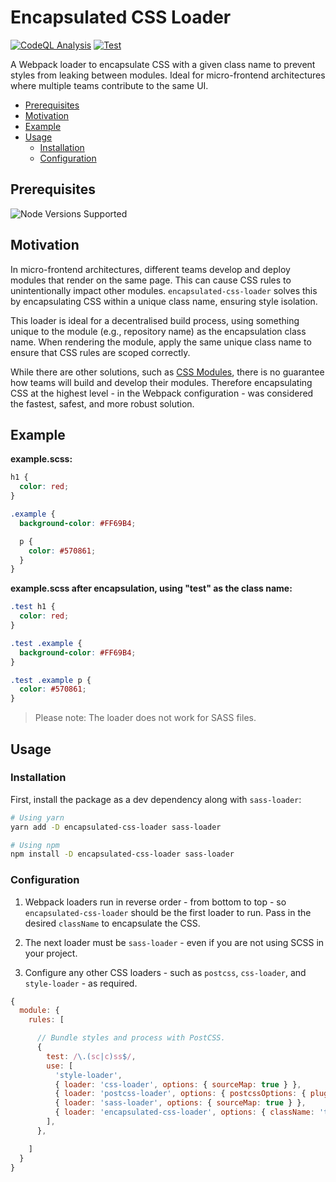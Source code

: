 # Encapsulated CSS Loader

[![CodeQL Analysis](https://github.com/01taylop/encapsulated-css-loader/actions/workflows/codeql-analysis.yml/badge.svg)](https://github.com/01taylop/encapsulated-css-loader/actions/workflows/codeql-analysis.yml)
[![Test](https://github.com/01taylop/encapsulated-css-loader/actions/workflows/test.yml/badge.svg)](https://github.com/01taylop/encapsulated-css-loader/actions/workflows/test.yml)

A Webpack loader to encapsulate CSS with a given class name to prevent styles from leaking between modules. Ideal for micro-frontend architectures where multiple teams contribute to the same UI.

- [Prerequisites](#prerequisites)
- [Motivation](#motivation)
- [Example](#example)
- [Usage](#usage)
  - [Installation](#installation)
  - [Configuration](#configuration)

## Prerequisites

![Node Versions Supported](https://img.shields.io/static/v1?label=node&message=>=12.13.0&color=blue)

## Motivation

In micro-frontend architectures, different teams develop and deploy modules that render on the same page. This can cause CSS rules to unintentionally impact other modules. `encapsulated-css-loader` solves this by encapsulating CSS within a unique class name, ensuring style isolation.

This loader is ideal for a decentralised build process, using something unique to the module (e.g., repository name) as the encapsulation class name. When rendering the module, apply the same unique class name to ensure that CSS rules are scoped correctly.

While there are other solutions, such as [CSS Modules](https://css-tricks.com/css-modules-part-1-need/), there is no guarantee how teams will build and develop their modules. Therefore encapsulating CSS at the highest level - in the Webpack configuration - was considered the fastest, safest, and more robust solution.

## Example

**example.scss:**

```scss
h1 {
  color: red;
}

.example {
  background-color: #FF69B4;

  p {
    color: #570861;
  }
}
```

**example.scss after encapsulation, using "test" as the class name:**

```css
.test h1 {
  color: red;
}

.test .example {
  background-color: #FF69B4;
}

.test .example p {
  color: #570861;
}
```

> Please note: The loader does not work for SASS files.

## Usage

### Installation

First, install the package as a dev dependency along with `sass-loader`:

```bash
# Using yarn
yarn add -D encapsulated-css-loader sass-loader

# Using npm
npm install -D encapsulated-css-loader sass-loader
```

### Configuration

1. Webpack loaders run in reverse order - from bottom to top - so `encapsulated-css-loader` should be the first loader to run. Pass in the desired `className` to encapsulate the CSS.

2. The next loader must be `sass-loader` - even if you are not using SCSS in your project.

3. Configure any other CSS loaders - such as `postcss`, `css-loader`, and `style-loader` - as required.

```webpack.config.js
{
  module: {
    rules: [

      // Bundle styles and process with PostCSS.
      {
        test: /\.(sc|c)ss$/,
        use: [
          'style-loader',
          { loader: 'css-loader', options: { sourceMap: true } },
          { loader: 'postcss-loader', options: { postcssOptions: { plugins: ['postcss-preset-env'] } } },
          { loader: 'sass-loader', options: { sourceMap: true } },
          { loader: 'encapsulated-css-loader', options: { className: 'test' } },
        ],
      },

    ]
  }
}
```
